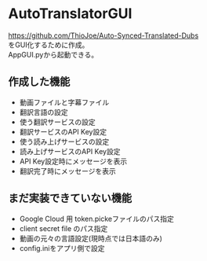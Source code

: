 # AutoTranslatorGUI  
https://github.com/ThioJoe/Auto-Synced-Translated-Dubs  
をGUI化するために作成。  
AppGUI.pyから起動できる。  

## 作成した機能  
- 動画ファイルと字幕ファイル
- 翻訳言語の設定  
- 使う翻訳サービスの設定
- 翻訳サービスのAPI Key設定
- 使う読み上げサービスの設定
- 読み上げサービスのAPI Key設定
- API Key設定時にメッセージを表示
- 翻訳完了時にメッセージを表示

## まだ実装できていない機能  
- Google Cloud 用 token.pickeファイルのパス指定
- client secret file のパス指定
- 動画の元々の言語設定(現時点では日本語のみ)
- config.iniをアプリ側で設定
